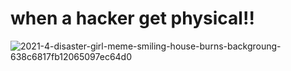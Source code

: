 # when a hacker get physical!!

  ![2021-4-disaster-girl-meme-smiling-house-burns-backgroung-638c6817fb12065097ec64d0](https://github.com/Asma-Jamshidian2007/aHacker_in_Physical_World/assets/143216419/52c64d97-99fa-4557-b360-e742cf439012)
